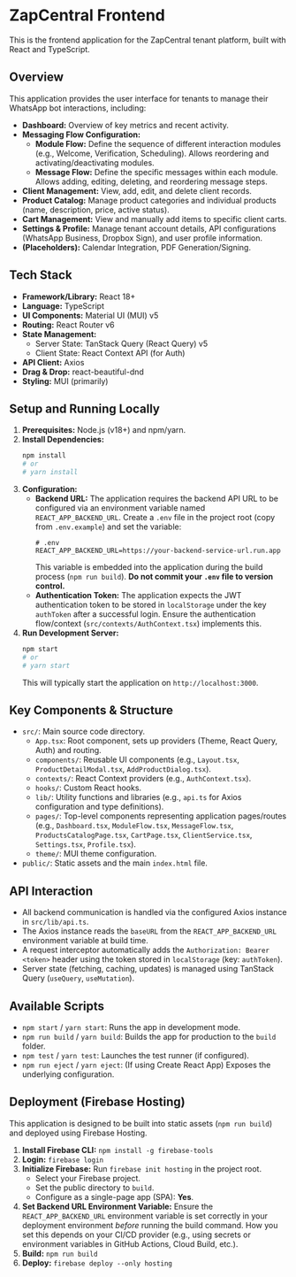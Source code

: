 # ZapCentral Frontend

This is the frontend application for the ZapCentral tenant platform, built with React and TypeScript.

## Overview

This application provides the user interface for tenants to manage their WhatsApp bot interactions, including:

*   **Dashboard:** Overview of key metrics and recent activity.
*   **Messaging Flow Configuration:**
    *   **Module Flow:** Define the sequence of different interaction modules (e.g., Welcome, Verification, Scheduling). Allows reordering and activating/deactivating modules.
    *   **Message Flow:** Define the specific messages within each module. Allows adding, editing, deleting, and reordering message steps.
*   **Client Management:** View, add, edit, and delete client records.
*   **Product Catalog:** Manage product categories and individual products (name, description, price, active status).
*   **Cart Management:** View and manually add items to specific client carts.
*   **Settings & Profile:** Manage tenant account details, API configurations (WhatsApp Business, Dropbox Sign), and user profile information.
*   **(Placeholders):** Calendar Integration, PDF Generation/Signing.

## Tech Stack

*   **Framework/Library:** React 18+
*   **Language:** TypeScript
*   **UI Components:** Material UI (MUI) v5
*   **Routing:** React Router v6
*   **State Management:**
    *   Server State: TanStack Query (React Query) v5
    *   Client State: React Context API (for Auth)
*   **API Client:** Axios
*   **Drag & Drop:** react-beautiful-dnd
*   **Styling:** MUI (primarily)

## Setup and Running Locally

1.  **Prerequisites:** Node.js (v18+) and npm/yarn.
2.  **Install Dependencies:**
    ```bash
    npm install
    # or
    # yarn install
    ```
3.  **Configuration:**
    *   **Backend URL:** The application requires the backend API URL to be configured via an environment variable named `REACT_APP_BACKEND_URL`. Create a `.env` file in the project root (copy from `.env.example`) and set the variable:
        ```dotenv
        # .env
        REACT_APP_BACKEND_URL=https://your-backend-service-url.run.app
        ```
        This variable is embedded into the application during the build process (`npm run build`). **Do not commit your `.env` file to version control.**
    *   **Authentication Token:** The application expects the JWT authentication token to be stored in `localStorage` under the key `authToken` after a successful login. Ensure the authentication flow/context (`src/contexts/AuthContext.tsx`) implements this.
4.  **Run Development Server:**
    ```bash
    npm start
    # or
    # yarn start
    ```
    This will typically start the application on `http://localhost:3000`.

## Key Components & Structure

*   `src/`: Main source code directory.
    *   `App.tsx`: Root component, sets up providers (Theme, React Query, Auth) and routing.
    *   `components/`: Reusable UI components (e.g., `Layout.tsx`, `ProductDetailModal.tsx`, `AddProductDialog.tsx`).
    *   `contexts/`: React Context providers (e.g., `AuthContext.tsx`).
    *   `hooks/`: Custom React hooks.
    *   `lib/`: Utility functions and libraries (e.g., `api.ts` for Axios configuration and type definitions).
    *   `pages/`: Top-level components representing application pages/routes (e.g., `Dashboard.tsx`, `ModuleFlow.tsx`, `MessageFlow.tsx`, `ProductsCatalogPage.tsx`, `CartPage.tsx`, `ClientService.tsx`, `Settings.tsx`, `Profile.tsx`).
    *   `theme/`: MUI theme configuration.
*   `public/`: Static assets and the main `index.html` file.

## API Interaction

*   All backend communication is handled via the configured Axios instance in `src/lib/api.ts`.
*   The Axios instance reads the `baseURL` from the `REACT_APP_BACKEND_URL` environment variable at build time.
*   A request interceptor automatically adds the `Authorization: Bearer <token>` header using the token stored in `localStorage` (key: `authToken`).
*   Server state (fetching, caching, updates) is managed using TanStack Query (`useQuery`, `useMutation`).

## Available Scripts

*   `npm start` / `yarn start`: Runs the app in development mode.
*   `npm run build` / `yarn build`: Builds the app for production to the `build` folder.
*   `npm test` / `yarn test`: Launches the test runner (if configured).
*   `npm run eject` / `yarn eject`: (If using Create React App) Exposes the underlying configuration.

## Deployment (Firebase Hosting)

This application is designed to be built into static assets (`npm run build`) and deployed using Firebase Hosting.

1.  **Install Firebase CLI:** `npm install -g firebase-tools`
2.  **Login:** `firebase login`
3.  **Initialize Firebase:** Run `firebase init hosting` in the project root.
    *   Select your Firebase project.
    *   Set the public directory to `build`.
    *   Configure as a single-page app (SPA): **Yes**.
4.  **Set Backend URL Environment Variable:** Ensure the `REACT_APP_BACKEND_URL` environment variable is set correctly in your deployment environment *before* running the build command. How you set this depends on your CI/CD provider (e.g., using secrets or environment variables in GitHub Actions, Cloud Build, etc.).
5.  **Build:** `npm run build`
6.  **Deploy:** `firebase deploy --only hosting`
